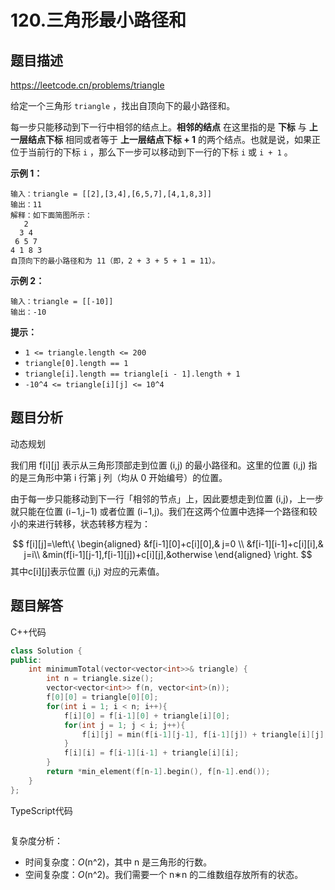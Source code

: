 # 120.三角形最小路径和

## 题目描述 

https://leetcode.cn/problems/triangle

给定一个三角形 `triangle` ，找出自顶向下的最小路径和。

每一步只能移动到下一行中相邻的结点上。**相邻的结点** 在这里指的是 **下标** 与 **上一层结点下标** 相同或者等于 **上一层结点下标 + 1** 的两个结点。也就是说，如果正位于当前行的下标 `i` ，那么下一步可以移动到下一行的下标 `i` 或 `i + 1` 。

 

**示例 1：**

```
输入：triangle = [[2],[3,4],[6,5,7],[4,1,8,3]]
输出：11
解释：如下面简图所示：
   2
  3 4
 6 5 7
4 1 8 3
自顶向下的最小路径和为 11（即，2 + 3 + 5 + 1 = 11）。
```

**示例 2：**

```
输入：triangle = [[-10]]
输出：-10
```

 

**提示：**

- `1 <= triangle.length <= 200`
- `triangle[0].length == 1`
- `triangle[i].length == triangle[i - 1].length + 1`
- `-10^4 <= triangle[i][j] <= 10^4`



## 题目分析

动态规划

我们用 f\[i][j] 表示从三角形顶部走到位置 (i,j) 的最小路径和。这里的位置 (i,j) 指的是三角形中第 i 行第 j 列（均从 0 开始编号）的位置。

由于每一步只能移动到下一行「相邻的节点」上，因此要想走到位置 (i,j)，上一步就只能在位置 (i−1,j−1) 或者位置 (i−1,j)。我们在这两个位置中选择一个路径和较小的来进行转移，状态转移方程为：

$$
f[i][j]=\left\{
\begin{aligned}
&f[i-1][0]+c[i][0],&    j=0 \\
&f[i-1][i-1]+c[i][i],&   j=i\\
&min(f[i-1][j-1],f[i-1][j])+c[i][j],&otherwise
\end{aligned}
\right.
$$
其中c\[i][j]表示位置 (i,j) 对应的元素值。

## 题目解答

C++代码

```c++
class Solution {
public:
    int minimumTotal(vector<vector<int>>& triangle) {
        int n = triangle.size();
        vector<vector<int>> f(n, vector<int>(n));
        f[0][0] = triangle[0][0];
        for(int i = 1; i < n; i++){
            f[i][0] = f[i-1][0] + triangle[i][0];
            for(int j = 1; j < i; j++){
                f[i][j] = min(f[i-1][j-1], f[i-1][j]) + triangle[i][j];
            }
            f[i][i] = f[i-1][i-1] + triangle[i][i];
        }
        return *min_element(f[n-1].begin(), f[n-1].end());
    }
};
```

TypeScript代码

```typescript

```

复杂度分析：

* 时间复杂度：*O*(n^2)，其中 n 是三角形的行数。
* 空间复杂度：*O*(n^2)。我们需要一个 n∗n 的二维数组存放所有的状态。


